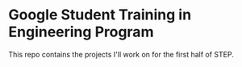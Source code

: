 # Google Student Training in Engineering Program

This repo contains the projects I'll work on for the first half of STEP.
